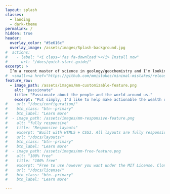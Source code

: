 ```yaml
---
layout: splash
classes:
  - landing
  - dark-theme
permalink: /
hidden: true
header:
  overlay_color: "#5e616c"
  overlay_image: /assets/images/Splash-background.jpg
#  actions:
#    - label: "<i class='fas fa-download'></i> Install now"
#      url: "/docs/quick-start-guide/"
excerpt: >
  I’m a recent master of science in geology/geochemistry and I’m looking forward to further developing my programming and broad tech background as part of answering and solving problems related to the earth and earth systems, especially if these forays include multispectral remote sensing/analysis, GIS tool automation and data engineering/pipelining.
#  <small><a href="https://github.com/mmistakes/minimal-mistakes/releases/tag/4.24.0">Latest release v4.24.0</a></small>
feature_row:
  - image_path: /assets/images/mm-customizable-feature.png
    alt: "passionate"
    title: "Passionate about the people and the world around us."
    excerpt: "Put simply, I'd like to help make actionable the wealth of information that can be gleaned from wherever one has the will to point a camera, because I believe that the field of remote sensing will be the key to answering critical questions about our world in the coming years. <br /> This is a time when humanity's interest in the physical world has perhaps piqued, while satellite launch costs have plummeted, and alongside better cameras and sensors, improvements in circuit density have also yielded the compute power to make algorithmic processing of that data cheap and even ubiquitous! The ingestion and digestion of these data streams into a multitude of variables is something I'm highly interested to be part of. <br /> So if this sounds like the kind of work that your company performs, please feel free to message me, even if it's just to talk shop!"
#    url: "/docs/configuration/"
#    btn_class: "btn--primary"
#    btn_label: "Learn more"
#  - image_path: /assets/images/mm-responsive-feature.png
#    alt: "fully responsive"
#    title: "Responsive layouts"
#    excerpt: "Built with HTML5 + CSS3. All layouts are fully responsive with helpers to augment your content."
#    url: "/docs/layouts/"
#    btn_class: "btn--primary"
#    btn_label: "Learn more"
#  - image_path: /assets/images/mm-free-feature.png
#    alt: "100% free"
#    title: "100% free"
#    excerpt: "Free to use however you want under the MIT License. Clone it, fork it, customize it... whatever!"
#    url: "/docs/license/"
#    btn_class: "btn--primary"
#    btn_label: "Learn more"      

---
```

